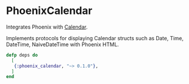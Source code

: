 PhoenixCalendar
===============

Integrates Phoenix with [Calendar](https://github.com/lau/calendar).

Implements protocols for displaying Calendar
structs such as Date, Time, DateTime, NaiveDateTime
with Phoenix HTML.

```elixir
defp deps do
  [
   {:phoenix_calendar, "~> 0.1.0"},
  ]
end
```
